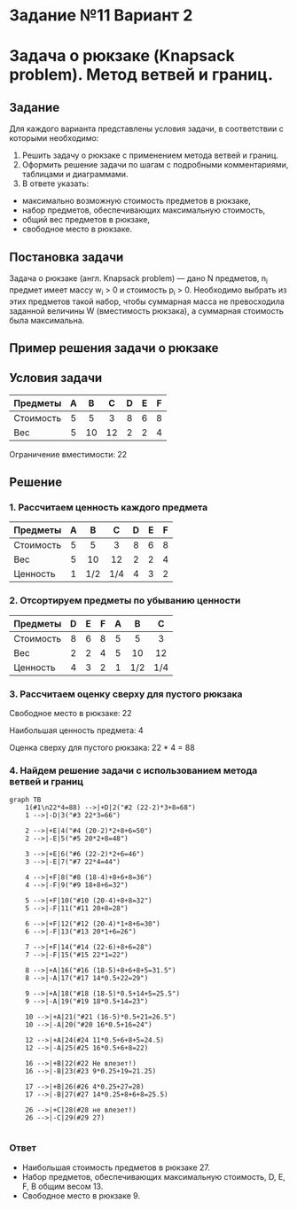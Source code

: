 # Задание №11 Вариант 2
# Задача о рюкзаке (Knapsack problem). Метод ветвей и границ.

## Задание
Для каждого варианта представлены условия задачи, в соответствии с которыми необходимо: 
1. Решить задачу о рюкзаке с применением метода ветвей и границ.
2. Оформить решение задачи по шагам с подробными комментариями, таблицами и диаграммами.
3. В ответе указать:
- максимально возможную стоимость предметов в рюкзаке,
- набор предметов, обеспечивающих максимальную стоимость,
- общий вес предметов в рюкзаке,
- свободное место в рюкзаке.

## Постановка задачи
Задача о рюкзаке (англ. Knapsack problem) — дано N предметов, n<sub>i</sub> предмет имеет массу w<sub>i</sub> > 0 и стоимость p<sub>i</sub> > 0. Необходимо выбрать из этих предметов такой набор, чтобы суммарная масса не превосходила заданной величины W (вместимость рюкзака), а суммарная стоимость была максимальна. 

## Пример решения задачи о рюкзаке
## Условия задачи

| Предметы  | A | B  |  C  | D | E | F |
|:----------|:-:|:--:|:---:|:-:|:-:|:-:|
| Стоимость | 5 | 5  |  3  | 8 | 6 | 8 |
| Вес       | 5 | 10 | 12  | 2 | 2 | 4 |

Ограничение вместимости: 22

## Решение
### 1. Рассчитаем ценность каждого предмета
| Предметы  | A | B  |  C  | D | E | F |
|:----------|:-:|:--:|:---:|:-:|:-:|:-:|
| Стоимость | 5 | 5  |  3  | 8 | 6 | 8 |
| Вес       | 5 | 10 | 12  | 2 | 2 | 4 |
| Ценность  | 1 | 1/2| 1/4 | 4 | 3 | 2 |

### 2. Отсортируем предметы по убыванию ценности
| Предметы  | D | E  |  F  | A |  B  |  C  |
|:----------|:-:|:--:|:---:|:-:|:---:|:---:|
| Стоимость | 8 |  6 |  8  | 5 |  5  |  3  |
| Вес       | 2 |  2 |  4  | 5 |  10 |  12 |
| Ценность  | 4 |  3 |  2  | 1 | 1/2 | 1/4 |

### 3. Рассчитаем оценку сверху для пустого рюкзака

Свободное место в рюкзаке: 22

Наибольшая ценность предмета: 4

Оценка сверху для пустого рюкзака: 22 * 4 = 88


### 4. Найдем решение задачи с использованием метода ветвей и границ

```mermaid
graph TB
    1(#1\n22*4=88) -->|+D|2("#2 (22-2)*3+8=68")
    1 -->|-D|3("#3 22*3=66")

    2 -->|+E|4("#4 (20-2)*2+8+6=50")
    2 -->|-E|5("#5 20*2+8=48")

    3 -->|+E|6("#6 (22-2)*2+6=46")
    3 -->|-E|7("#7 22*4=44")

    4 -->|+F|8("#8 (18-4)+8+6+8=36")
    4 -->|-F|9("#9 18+8+6=32")

    5 -->|+F|10("#10 (20-4)+8+8=32")
    5 -->|-F|11("#11 20+8=28")

    6 -->|+F|12("#12 (20-4)*1+8+6=30")
    6 -->|-F|13("#13 20*1+6=26")

    7 -->|+F|14("#14 (22-6)+8+6=28")
    7 -->|-F|15("#15 22*1=22")

    8 -->|+A|16("#16 (18-5)+8+6+8+5=31.5")
    8 -->|-A|17("#17 14*0.5+22=29")

    9 -->|+A|18("#18 (18-5)*0.5+14+5=25.5")
    9 -->|-A|19("#19 18*0.5+14=23")

    10 -->|+A|21("#21 (16-5)*0.5+21=26.5")
    10 -->|-A|20("#20 16*0.5+16=24")

    12 -->|+A|24(#24 11*0.5+6+8+5=24.5)
    12 -->|-A|25(#25 16*0.5+6+8=22)

    16 -->|+B|22(#22 Не влезет!)
    16 -->|-B|23(#23 9*0.25+19=21.25)

    17 -->|+B|26(#26 4*0.25+27=28)
    17 -->|-B|27(#27 14*0.25+8+6+8=25.5)

    26 -->|+C|28(#28 не влезет!)
    26 -->|-C|29(#29 27)


```
    
### Ответ
- Наибольшая стоимость предметов в рюкзаке 27.
- Набор предметов, обеспечивающих максимальную стоимость, D, E, F, B общим весом 13.
- Свободное место в рюкзаке 9.
